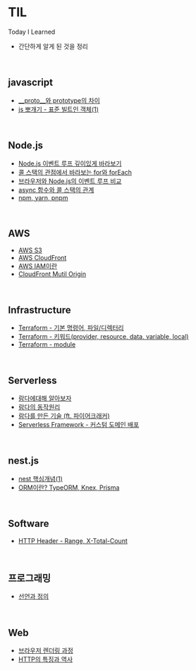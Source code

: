 # TIL
Today I Learned  
- 간단하게 알게 된 것을 정리  

<br />  

## javascript
- [__proto__와 prototype의 차이](https://github.com/RokwonK/TIL/blob/master/js_deep_dive/proto%EC%99%80prototype%EC%9D%98%EC%B0%A8%EC%9D%B4.md)
- [js 뽀개기 - 표준 빌트인 객체(1)](https://github.com/RokwonK/TIL/blob/master/js_deep_dive/%ED%91%9C%EC%A4%80%EB%B9%8C%ED%8A%B8%EC%9D%B8%EA%B0%9D%EC%B2%B4_1.md)

<br />  

## Node.js
- [Node.js 이벤트 루프 깊이있게 바라보기]()
- [콜 스택의 관점에서 바라보는 for와 forEach]()
- [브라우저와 Node.js의 이벤트 루프 비교]()
- [async 함수와 콜 스택의 관계]()
- [npm, yarn, pnpm](https://github.com/RokwonK/TIL/blob/master/node/npm_yarn_pnpm.md)

<br />  

## AWS
- [AWS S3](https://github.com/RokwonK/TIL/blob/master/aws/s3.md)
- [AWS CloudFront](https://github.com/RokwonK/TIL/blob/master/aws/cloudFront.md)
- [AWS IAM이란](https://github.com/RokwonK/TIL/blob/master/aws/iam.md)
- [CloudFront Mutil Origin]()

<br />  

## Infrastructure 
- [Terraform - 기본 명령어, 파일/디렉터리]()
- [Terraform - 키워드(provider, resource, data, variable, local)]()
- [Terraform - module]()


<br />  

## Serverless
- [람다에대해 알아보자](https://github.com/RokwonK/TIL/blob/master/serverless/%EB%9E%8C%EB%8B%A4%EB%9E%80.md)
- [람다의 동작원리]()
- [람다를 만든 기술 (ft. 파이어크래커)]()
- [Serverless Framework - 커스텀 도메인 배포](https://github.com/RokwonK/TIL/blob/master/serverless/%EC%84%9C%EB%B2%84%EB%A6%AC%EC%8A%A4_%EB%8F%84%EB%A9%94%EC%9D%B8_%EB%B0%B0%ED%8F%AC.md)  

<br />  

## nest.js
- [nest 핵심개념(1)](https://github.com/RokwonK/TIL/blob/master/nest/nest%ED%95%B5%EC%8B%AC%EA%B0%9C%EB%85%90_1.md)  
- [ORM이란? TypeORM, Knex, Prisma](https://github.com/RokwonK/TIL/blob/master/node/orm.md)


<br />  

## Software
- [HTTP Header - Range, X-Total-Count](https://github.com/RokwonK/TIL/blob/master/software/X-Total-Count.md)

<br />  

## 프로그래밍
- [선언과 정의](https://github.com/RokwonK/TIL/blob/master/programming/%EC%84%A0%EC%96%B8%EA%B3%BC%EC%A0%95%EC%9D%98.md)

<br />  

## Web
- [브라우저 렌더링 과정]()
- [HTTP의 특징과 역사](https://github.com/RokwonK/TIL/blob/master/web/HTTP%EC%9D%98%ED%8A%B9%EC%A7%95%EA%B3%BC%EC%97%AD%EC%82%AC.md)

<br />  